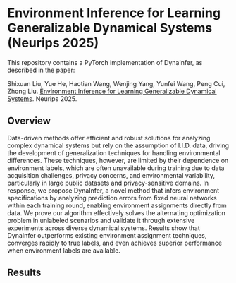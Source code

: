 # Environment Inference for Learning Generalizable Dynamical Systems (Neurips 2025) 

This repository contains a PyTorch implementation of DynaInfer, as described in the paper:

Shixuan Liu, Yue He, Haotian Wang, Wenjing Yang, Yunfei Wang, Peng Cui, Zhong Liu. [Environment Inference for Learning Generalizable Dynamical Systems]([https://ieeexplore.ieee.org/abstract/document/10613499/](https://openreview.net/forum?id=2M5dTDdGxl)). Neurips 2025. 

## Overview
Data-driven methods offer efficient and robust solutions for analyzing complex dynamical systems but rely on the assumption of I.I.D. data, driving the development of generalization techniques for handling environmental differences. These techniques, however, are limited by their dependence on environment labels, which are often unavailable during training due to data acquisition challenges, privacy concerns, and environmental variability, particularly in large public datasets and privacy-sensitive domains. In response, we propose DynaInfer, a novel method that infers environment specifications by analyzing prediction errors from fixed neural networks within each training round, enabling environment assignments directly from data. We prove our algorithm effectively solves the alternating optimization problem in unlabeled scenarios and validate it through extensive experiments across diverse dynamical systems. Results show that DynaInfer outperforms existing environment assignment techniques, converges rapidly to true labels, and even achieves superior performance when environment labels are available.

## Results
